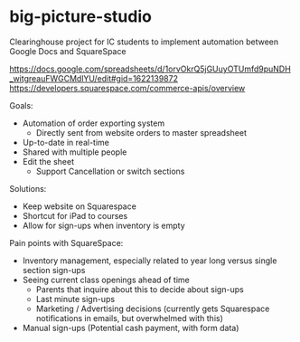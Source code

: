 # big-picture-studio
Clearinghouse project for IC students to implement automation between Google Docs and SquareSpace

https://docs.google.com/spreadsheets/d/1orvOkrQ5jGUuyOTUmfd9puNDH_witgreauFWGCMdlYU/edit#gid=1622139872
https://developers.squarespace.com/commerce-apis/overview

Goals:
* Automation of order exporting system
  * Directly sent from website orders to master spreadsheet
* Up-to-date in real-time
* Shared with multiple people
* Edit the sheet
  * Support Cancellation or switch sections

Solutions:
* Keep website on Squarespace
* Shortcut for iPad to courses
* Allow for sign-ups when inventory is empty


Pain points with SquareSpace:
* Inventory management, especially related to year long versus single section sign-ups
* Seeing current class openings ahead of time
  * Parents that inquire about this to decide about sign-ups
  * Last minute sign-ups
  * Marketing / Advertising decisions (currently gets Squarespace notifications in emails, but overwhelmed with this)
*  Manual sign-ups (Potential cash payment, with form data)
